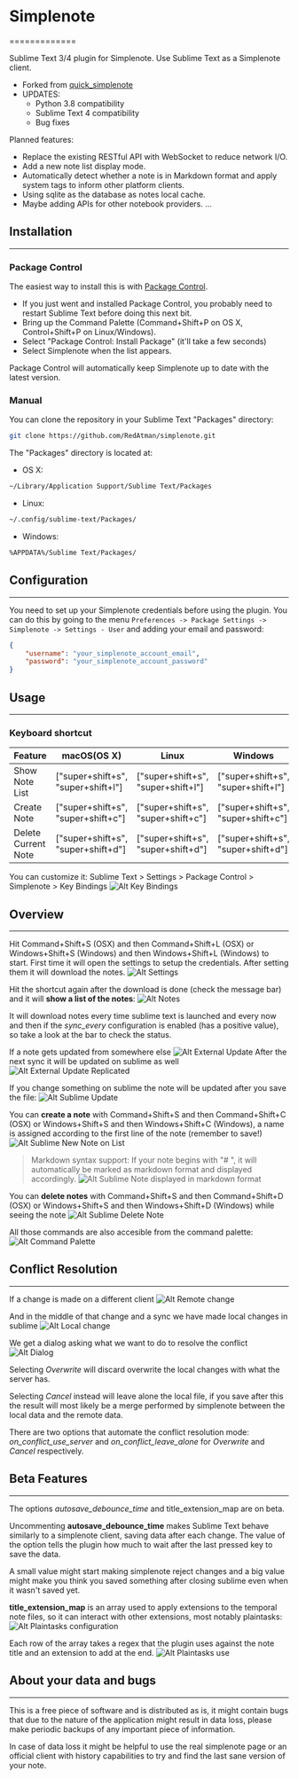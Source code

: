 # Simplenote

=============

Sublime Text 3/4 plugin for Simplenote. Use Sublime Text as a Simplenote client.

* Forked from [quick_simplenote](https://github.com/sickmartian/quick_simplenote)
* UPDATES:
    * Python 3.8 compatibility
    * Sublime Text 4 compatibility
    * Bug fixes

Planned features:

* Replace the existing RESTful API with WebSocket to reduce network I/O.
* Add a new note list display mode.
* Automatically detect whether a note is in Markdown format and apply system tags to inform other platform clients.
* Using sqlite as the database as notes local cache.
* Maybe adding APIs for other notebook providers.
...

## Installation

---------

### Package Control

The easiest way to install this is with [Package Control](https://packagecontrol.io/installation).

* If you just went and installed Package Control, you probably need to restart Sublime Text before doing this next bit.
* Bring up the Command Palette (Command+Shift+P on OS X, Control+Shift+P on Linux/Windows).
* Select "Package Control: Install Package" (it'll take a few seconds)
* Select Simplenote when the list appears.

Package Control will automatically keep Simplenote up to date with the latest version.

### Manual

You can clone the repository in your Sublime Text "Packages" directory:

```bash
git clone https://github.com/RedAtman/simplenote.git
```

The "Packages" directory is located at:

* OS X:

```bash
~/Library/Application Support/Sublime Text/Packages
```

* Linux:

```bash
~/.config/sublime-text/Packages/
```

* Windows:

```bash
%APPDATA%/Sublime Text/Packages/
```

## Configuration

---------
You need to set up your Simplenote credentials before using the plugin. You can do this by going to the menu `Preferences -> Package Settings -> Simplenote -> Settings - User` and adding your email and password:

```json
{
    "username": "your_simplenote_account_email",
    "password": "your_simplenote_account_password"
}
```

## Usage

---------

### Keyboard shortcut

| Feature             | macOS(OS X)                        | Linux                              | Windows                            |
| ------------------- | ---------------------------------- | ---------------------------------- | ---------------------------------- |
| Show Note List      | ["super+shift+s", "super+shift+l"] | ["super+shift+s", "super+shift+l"] | ["super+shift+s", "super+shift+l"] |
| Create Note         | ["super+shift+s", "super+shift+c"] | ["super+shift+s", "super+shift+c"] | ["super+shift+s", "super+shift+c"] |
| Delete Current Note | ["super+shift+s", "super+shift+d"] | ["super+shift+s", "super+shift+d"] | ["super+shift+s", "super+shift+d"] |

You can customize it: Sublime Text > Settings > Package Control > Simplenote > Key Bindings
![Alt Key Bindings](asssets/images/keybindings.png "Keybindings files")

## Overview

---------
Hit Command+Shift+S (OSX) and then Command+Shift+L (OSX) or Windows+Shift+S (Windows) and then Windows+Shift+L (Windows) to start. First time it will open the settings to setup the credentials.
After setting them it will download the notes.
![Alt Settings](asssets/images/settings.png "Settings files")

Hit the shortcut again after the download is done (check the message bar) and it will **show a list of the notes**:
![Alt Notes](asssets/images/note_list.png "Note List")

It will download notes every time sublime text is launched and every now and then if the _sync_every_ configuration is enabled (has a positive value), so take a look at the bar to check the status.

If a note gets updated from somewhere else
![Alt External Update](http://i.imgur.com/p9pAY6z.png "External Update")
After the next sync it will be updated on sublime as well
![Alt External Update Replicated](http://i.imgur.com/kiwCcwT.png "External Update Replicated")

If you change something on sublime the note will be updated after you save the file:
![Alt Sublime Update](http://i.imgur.com/FZVEoef.png "Sublime Update")

You can **create a note** with Command+Shift+S and then Command+Shift+C (OSX) or Windows+Shift+S and then Windows+Shift+C (Windows), a name is assigned according to the first line of the note (remember to save!)
![Alt Sublime New Note on List](http://i.imgur.com/vH5POCU.png "Sublime New Note on List")

> Markdown syntax support: If your note begins with "# ", it will automatically be marked as markdown format and displayed accordingly.
![Alt Sublime Note displayed in markdown format](asssets/images/note_markdown.png "Sublime New Note on List")

You can **delete notes** with Command+Shift+S and then Command+Shift+D (OSX) or Windows+Shift+S and then Windows+Shift+D (Windows) while seeing the note
![Alt Sublime Delete Note](http://i.imgur.com/3htEmBm.png "Sublime Delete Note")

All those commands are also accesible from the command palette:
![Alt Command Palette](asssets/images/command_palette.png "Command Palette")

## Conflict Resolution

---------

If a change is made on a different client
![Alt Remote change](http://i.imgur.com/WjRAccA.png "Remote change")

And in the middle of that change and a sync we have made local changes in sublime
![Alt Local change](http://i.imgur.com/8YRoAmt.png "Local change")

We get a dialog asking what we want to do to resolve the conflict
![Alt Dialog](http://i.imgur.com/FUI0cFw.png "Dialog")

Selecting _Overwrite_ will discard overwrite the local changes with what the server has.

Selecting _Cancel_ instead will leave alone the local file, if you save after this the result will most likely be a merge performed by simplenote between the local data and the remote data.

There are two options that automate the conflict resolution mode: _on_conflict_use_server_ and _on_conflict_leave_alone_ for _Overwrite_ and _Cancel_ respectively.

## Beta Features

---------

The options _autosave_debounce_time_ and title_extension_map are on beta.

Uncommenting **autosave_debounce_time** makes Sublime Text behave similarly to a simplenote client, saving data after each change. The value of the option tells the plugin how much to wait after the last pressed key to save the data.

A small value might start making simplenote reject changes and a big value might make you think you saved something after closing sublime even when it wasn't saved yet.

**title_extension_map** is an array used to apply extensions to the temporal note files, so it can interact with other extensions, most notably plaintasks:
![Alt Plaintasks configuration](http://i.imgur.com/EbVj4Ul.png "Plaintasks configuration")

Each row of the array takes a regex that the plugin uses against the note title and an extension to add at the end.
![Alt Plaintasks use](http://i.imgur.com/VgGOlLf.png "Plaintasks use")

## About your data and bugs

---------

This is a free piece of software and is distributed as is, it might contain bugs that due to the nature of the application might result in data loss, please make periodic backups of any important piece of information.

In case of data loss it might be helpful to use the real simplenote page or an official client with history capabilities to try and find the last sane version of your note.
